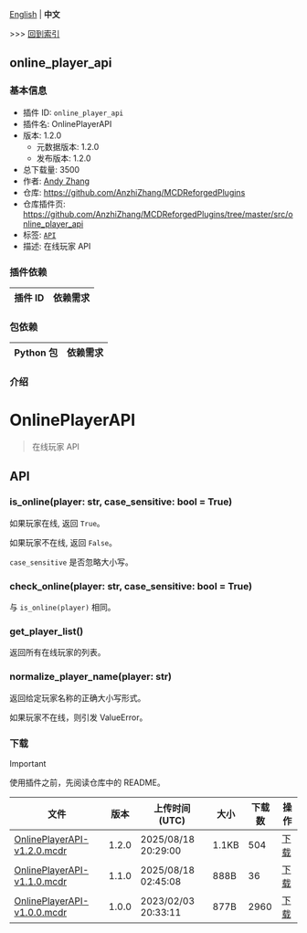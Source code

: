 [English](readme.md) | **中文**

\>\>\> [回到索引](/readme-zh_cn.md)

## online_player_api

### 基本信息

- 插件 ID: `online_player_api`
- 插件名: OnlinePlayerAPI
- 版本: 1.2.0
  - 元数据版本: 1.2.0
  - 发布版本: 1.2.0
- 总下载量: 3500
- 作者: [Andy Zhang](https://github.com/AnzhiZhang)
- 仓库: https://github.com/AnzhiZhang/MCDReforgedPlugins
- 仓库插件页: https://github.com/AnzhiZhang/MCDReforgedPlugins/tree/master/src/online_player_api
- 标签: [`API`](/labels/api/readme-zh_cn.md)
- 描述: 在线玩家 API

### 插件依赖

| 插件 ID | 依赖需求 |
| --- | --- |

### 包依赖

| Python 包 | 依赖需求 |
| --- | --- |

### 介绍

# OnlinePlayerAPI

> 在线玩家 API

## API

### is_online(player: str, case_sensitive: bool = True)

如果玩家在线, 返回 `True`。

如果玩家不在线, 返回 `False`。

`case_sensitive` 是否忽略大小写。

### check_online(player: str, case_sensitive: bool = True)

与 `is_online(player)` 相同。

### get_player_list()

返回所有在线玩家的列表。

### normalize_player_name(player: str)

返回给定玩家名称的正确大小写形式。

如果玩家不在线，则引发 ValueError。

### 下载

> [!IMPORTANT]
> 使用插件之前，先阅读仓库中的 README。

| 文件 | 版本 | 上传时间 (UTC) | 大小 | 下载数 | 操作 |
| --- | --- | --- | --- | --- | --- |
| [OnlinePlayerAPI-v1.2.0.mcdr](https://github.com/AnzhiZhang/MCDReforgedPlugins/releases/tag/online_player_api-v1.2.0) | 1.2.0 | 2025/08/18 20:29:00 | 1.1KB | 504 | [下载](https://github.com/AnzhiZhang/MCDReforgedPlugins/releases/download/online_player_api-v1.2.0/OnlinePlayerAPI-v1.2.0.mcdr) |
| [OnlinePlayerAPI-v1.1.0.mcdr](https://github.com/AnzhiZhang/MCDReforgedPlugins/releases/tag/online_player_api-v1.1.0) | 1.1.0 | 2025/08/18 02:45:08 | 888B | 36 | [下载](https://github.com/AnzhiZhang/MCDReforgedPlugins/releases/download/online_player_api-v1.1.0/OnlinePlayerAPI-v1.1.0.mcdr) |
| [OnlinePlayerAPI-v1.0.0.mcdr](https://github.com/AnzhiZhang/MCDReforgedPlugins/releases/tag/online_player_api-v1.0.0) | 1.0.0 | 2023/02/03 20:33:11 | 877B | 2960 | [下载](https://github.com/AnzhiZhang/MCDReforgedPlugins/releases/download/online_player_api-v1.0.0/OnlinePlayerAPI-v1.0.0.mcdr) |

